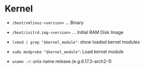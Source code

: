 # Kernel

* `/boot/vmlinuz-<version>` … Binary
* `/boot/initrd.img-<version>` … Initial RAM Disk Image


* `lsmod | grep "$kernel_module"`: show loaded kernel modules

* `sudo modprobe "$kernel_module"`: Load kernel module

* `uname -r`: unix name release.(e.g.6.17.3-arch2-1)



